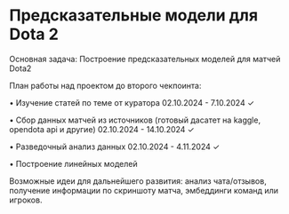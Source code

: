 # Предсказательные модели для Dota 2 
Основная задача: Построение предсказательных моделей для матчей Dota2

План работы над проектом до второго чекпоинта:

• Изучение статей по теме от куратора 02.10.2024 - 7.10.2024 &check;

• Сбор данных матчей из источников (готовый дасатет на kaggle, opendota api и другие) 02.10.2024 - 14.10.2024 &check;

• Разведочный анализ данных 02.10.2024 - 4.11.2024 &check;

• Построение линейных моделей 

Возможные идеи для дальнейшего развития: 
анализ чата/отзывов, получение информации по скриншоту матча, эмбеддинги команд или игроков.
